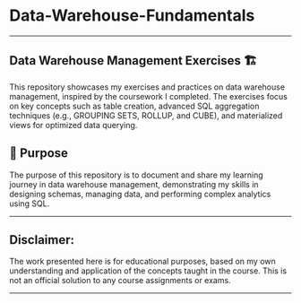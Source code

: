 # **Data-Warehouse-Fundamentals**
---

## **Data Warehouse Management Exercises 🏗️**

This repository showcases my exercises and practices on data warehouse management, inspired by the coursework I completed. The exercises focus on key concepts such as table creation, advanced SQL aggregation techniques (e.g., GROUPING SETS, ROLLUP, and CUBE), and materialized views for optimized data querying.

## 🎯 **Purpose**
The purpose of this repository is to document and share my learning journey in data warehouse management, demonstrating my skills in designing schemas, managing data, and performing complex analytics using SQL.

---

## **Disclaimer:** 
The work presented here is for educational purposes, based on my own understanding and application of the concepts taught in the course. This is not an official solution to any course assignments or exams.

---
